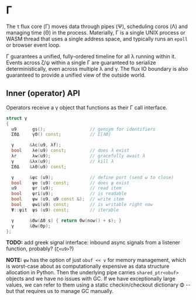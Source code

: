 # Γ
The τ flux core (Γ) moves data through pipes (Ψ), scheduling coros (Λ) and managing time (Θ) in the process. Materially, Γ is a single UNIX process or WASM thread that uses a single address space, and typically runs an `epoll` or browser event loop.

Γ guarantees a unified, fully-ordered timeline for all λ running within it. Events across ζ/ψ within a single Γ are guaranteed to serialize deterministically, even across multiple λ and γ. The flux IO boundary is also guaranteed to provide a unified view of the outside world.


## Inner (operator) API
Operators receive a γ object that functions as their Γ call interface.

```cpp
struct γ
{
  u9      gs();                 // gensym for identifiers
  ΣΘΔ     γΘ() const;           // Σ[λΘ]

  γ      &λc(u9, λf);
  bool    λe(u9) const;         // does λ exist
  λr      λw(u9);               // gracefully await λ
  γ      &λx(u9);               // kill λ
  ΣΘΔ    &λΘ(u9) const;

  γ      &ψc (u9);              // define port (send ω to close)
  bool    ψe (u9) const;        // does ψ exist
  u9      ψr (u9);              // read item
  bool    ψri(u9);              // is readable
  bool    ψw (u9, u9 const &);  // write item
  bool    ψwi(u9) const;        // is writable right now
  Ψ::ψit  ψs (u9) const;        // iterable

  γ      &Θw(ΔΘ s) { return Θw(now() + s); }
  γ      &Θw(Θp);
};
```

**TODO:** add greek signal interface: inbound async signals from a listener function, probably? (`ζ<u9>`?)

**NOTE:** `ψw` has the option of just `obuf << v` for memory management, which is worst-case about as computationally expensive as data structure allocation in Python. Then the underlying pipe carries `shared_ptr<obuf>` objects and we have no issues with GC. If we have exceptionally large values, we can refer to them using a static checkin/checkout dictionary Φ -- but that requires us to manage GC manually.
